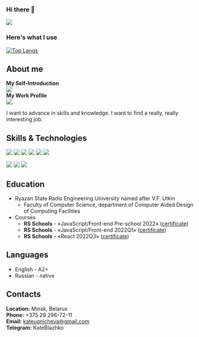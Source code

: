 ### Hi there 👋
[![](https://www.codewars.com/users/KateBlazhko/badges/large)](https://www.codewars.com/users/KateBlazhko)  

### Here's what I use
[![Top Langs](https://github-readme-stats.vercel.app/api/top-langs/?username=KateBlazhko&layout=compact&theme=dark)](https://github.com/anuraghazra/github-readme-stats)


## **About me** ##
**My Self-Introduction**\
[![](https://img.shields.io/badge/-YouTube-red?logo=youtube&logoColor=white&style=for-the-badge)](https://www.youtube.com/watch?v=sH9ukWkAmtA)\
**My Work Profile**\
[![](https://img.shields.io/badge/-LinkedIn-blue?logo=linkedin&logoColor=white&style=for-the-badge)](https://www.linkedin.com/in/ekaterina-blazhko-919680223/)

I want to advance in skills and knowledge. I want to find a really, really interesting job.

## **Skills & Technologies** ##
![](https://img.shields.io/badge/-HTML-black?style=for-the-badge&logo=HTML5&logoColor=red)
![](https://img.shields.io/badge/-CSS-black?style=for-the-badge&logo=CSS3&logoColor=blue)
![](https://img.shields.io/badge/-JavaScript-black?style=for-the-badge&logo=JavaScript&logoColor=yellow)
![](https://img.shields.io/badge/-Sass-black?style=for-the-badge&logo=Sass&logoColor=pink)
![](https://img.shields.io/badge/-TypeScript-black?style=for-the-badge&logo=TypeScript&logoColor=blue)
![](https://img.shields.io/badge/-React-black?style=for-the-badge&logo=React&logoColor=cyan)

![](https://img.shields.io/badge/-GitHub-black?style=for-the-badge&logo=GitHub&logoColor=white)
![](https://img.shields.io/badge/-Webpack-black?style=for-the-badge&logo=webpack&logoColor=lightblue)
![](https://img.shields.io/badge/-ESLint-black?style=for-the-badge&logo=ESLint&logoColor=purple)

## **Education** ##
* Ryazan State Radio Engineering University named after V.F. Utkin
    + Faculty of Computer Science, department of Computer Aided Design of Computing Facilities
* Courses
    + **RS Schools** - «JavaScript/Front-end Pre-school 2022» ([certificate](https://app.rs.school/certificate/kuwjrqqi))
    + **RS Schools** - «JavaScript/Front-end 2022Q1» ([certificate](https://app.rs.school/certificate/8pwjlcym))
    + **RS Schools** - «React 2022Q3» ([certificate](https://app.rs.school/certificate/1bh53mqq))

## **Languages** ##
* English - А2+
* Russian - native

## **Contacts** ##
**Location:** Minsk, Belarus\
**Phone:** +375 29 296-72-11\
**Email:** kateugnicheva@gmail.com\
**Telegram:** KateBlazhko
<!--
**KateBlazhko/KateBlazhko** is a ✨ _special_ ✨ repository because its `README.md` (this file) appears on your GitHub profile.

Here are some ideas to get you started:

- 🔭 I’m currently working on ...
- 🌱 I’m currently learning ...
- 👯 I’m looking to collaborate on ...
- 🤔 I’m looking for help with ...
- 💬 Ask me about ...
- 📫 How to reach me: ...
- 😄 Pronouns: ...
- ⚡ Fun fact: ...
-->
